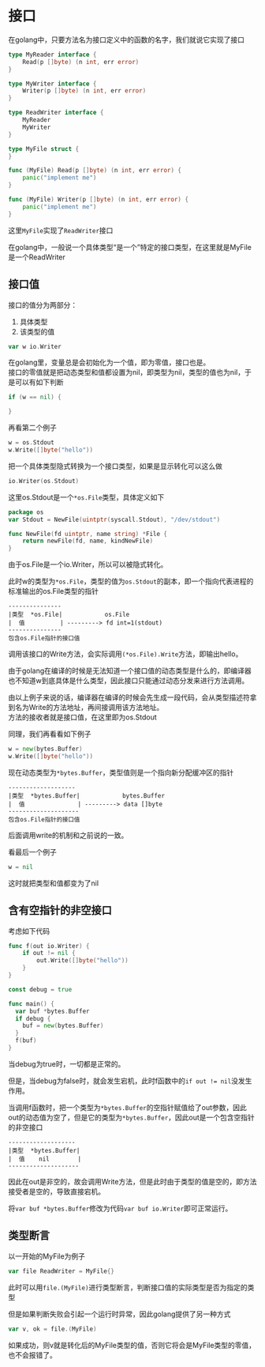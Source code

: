 # 接口
在golang中，只要方法名为接口定义中的函数的名字，我们就说它实现了接口
```go
type MyReader interface {
	Read(p []byte) (n int, err error)
}

type MyWriter interface {
	Writer(p []byte) (n int, err error)
}

type ReadWriter interface {
	MyReader
	MyWriter
}

type MyFile struct {
}

func (MyFile) Read(p []byte) (n int, err error) {
	panic("implement me")
}

func (MyFile) Writer(p []byte) (n int, err error) {
	panic("implement me")
}
```

这里`MyFile`实现了`ReadWriter`接口

在golang中，一般说一个具体类型“是一个”特定的接口类型，在这里就是MyFile是一个ReadWriter

## 接口值
接口的值分为两部分：
1. 具体类型
2. 该类型的值

```go
var w io.Writer 
```
在golang里，变量总是会初始化为一个值，即为零值，接口也是。  
接口的零值就是把动态类型和值都设置为nil，即类型为nil，类型的值也为nil，于是可以有如下判断
```go
if (w == nil) {

}
```

再看第二个例子
```go
w = os.Stdout
w.Write([]byte("hello"))
```
把一个具体类型隐式转换为一个接口类型，如果是显示转化可以这么做
```go
io.Writer(os.Stdout)
```

这里os.Stdout是一个`*os.File`类型，具体定义如下
```go
package os
var Stdout = NewFile(uintptr(syscall.Stdout), "/dev/stdout")

func NewFile(fd uintptr, name string) *File {
	return newFile(fd, name, kindNewFile)
}
```
由于os.File是一个io.Writer，所以可以被隐式转化。

此时w的类型为`*os.File`，类型的值为`os.Stdout`的副本，即一个指向代表进程的标准输出的os.File类型的指针
```
---------------
|类型  *os.File|            os.File
|  值          | ---------> fd int=1(stdout)
---------------
包含os.File指针的接口值
```

调用该接口的Write方法，会实际调用`(*os.File).Write`方法，即输出hello。

由于golang在编译的时候是无法知道一个接口值的动态类型是什么的，即编译器也不知道w到底具体是什么类型，因此接口只能通过动态分发来进行方法调用。

由以上例子来说的话，编译器在编译的时候会先生成一段代码，会从类型描述符拿到名为Write的方法地址，再间接调用该方法地址。  
方法的接收者就是接口值，在这里即为os.Stdout

同理，我们再看看如下例子
```go
w = new(bytes.Buffer)
w.Write([]byte("hello"))
```
现在动态类型为`*bytes.Buffer`，类型值则是一个指向新分配缓冲区的指针
```
-------------------
|类型  *bytes.Buffer|            bytes.Buffer
|  值               | ---------> data []byte
--------------------
包含os.File指针的接口值
```
后面调用write的机制和之前说的一致。

看最后一个例子
```go
w = nil
```
这时就把类型和值都变为了nil

## 含有空指针的非空接口
考虑如下代码
```go
func f(out io.Writer) {
	if out != nil {
		out.Write([]byte("hello"))
	}
}

const debug = true

func main() {
  var buf *bytes.Buffer
  if debug {
    buf = new(bytes.Buffer)
  }
  f(buf)
}
```
当debug为true时，一切都是正常的。

但是，当debug为false时，就会发生宕机，此时f函数中的`if out != nil`没发生作用。

当调用f函数时，把一个类型为`*bytes.Buffer`的空指针赋值给了out参数，因此out的动态值为空了，但是它的类型为`*bytes.Buffer`，因此out是一个包含空指针的非空接口
```
-------------------
|类型  *bytes.Buffer|            
|  值    nil        | 
--------------------
```
因此在out是非空的，故会调用Write方法，但是此时由于类型的值是空的，即方法接受者是空的，导致直接宕机。

将`var buf *bytes.Buffer`修改为代码`var buf io.Writer`即可正常运行。

## 类型断言
以一开始的MyFile为例子
```go
var file ReadWriter = MyFile{}
```
此时可以用`file.(MyFile)`进行类型断言，判断接口值的实际类型是否为指定的类型

但是如果判断失败会引起一个运行时异常，因此golang提供了另一种方式
```go
var v, ok = file.(MyFile)
```
如果成功，则v就是转化后的MyFile类型的值，否则它将会是MyFile类型的零值，也不会报错了。
